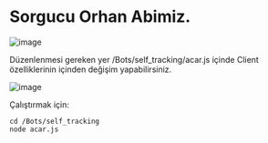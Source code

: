 # Sorgucu Orhan Abimiz.
![image](https://user-images.githubusercontent.com/77089894/177016038-71ee4c65-21a3-4efb-95a6-154ac66fa82a.png)


Düzenlenmesi gereken yer /Bots/self_tracking/acar.js
içinde Client özelliklerinin içinden değişim yapabilirsiniz.

![image](https://user-images.githubusercontent.com/77089894/177015913-8c72f629-d5c5-4879-8422-fa0a4497faee.png)

Çalıştırmak için:
```
cd /Bots/self_tracking
node acar.js
```
